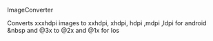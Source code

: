 ImageConverter

Converts xxxhdpi images to xxhdpi, xhdpi, hdpi ,mdpi ,ldpi  for android<br>
&nbsp and @3x to @2x and @1x for Ios

